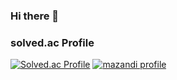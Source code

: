 ### Hi there 👋
### solved.ac Profile
<!-- ![mazandi profile](http://mazandi.herokuapp.com/api?handle={handle}&theme=dark) -->
[![Solved.ac Profile](http://mazassumnida.wtf/api/v2/generate_badge?boj=herosheep)](https://solved.ac/herosheep/)
[![mazandi profile](http://mazandi.herokuapp.com/api?handle=herosheep&theme=warm)](https://solved.ac/herosheep/)

<!--
**ovisL/ovisL** is a ✨ _special_ ✨ repository because its `README.md` (this file) appears on your GitHub profile.

Here are some ideas to get you started:

- 🔭 I’m currently working on ...
- 🌱 I’m currently learning ...
- 👯 I’m looking to collaborate on ...
- 🤔 I’m looking for help with ...
- 💬 Ask me about ...
- 📫 How to reach me: ...
- 😄 Pronouns: ...
- ⚡ Fun fact: ...
-->
